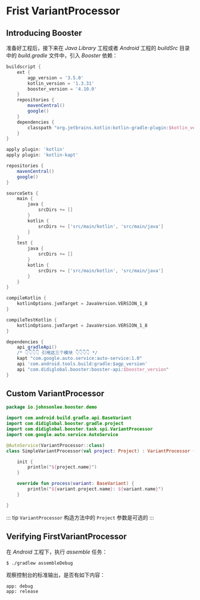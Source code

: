 # Frist VariantProcessor

## Introducing Booster

准备好工程后，接下来在 *Java Library* 工程或者 *Android* 工程的 *buildSrc* 目录中的 *build.gradle* 文件中，引入 *Booster* 依赖：

```groovy
buildscript {
    ext {
        agp_version = '3.5.0'
        kotlin_version = '1.3.31'
        booster_version = '4.10.0'
    }
    repositories {
        mavenCentral()
        google()
    }
    dependencies {
        classpath "org.jetbrains.kotlin:kotlin-gradle-plugin:$kotlin_version"
    }
}

apply plugin: 'kotlin'
apply plugin: 'kotlin-kapt'

repositories {
    mavenCentral()
    google()
}

sourceSets {
    main {
        java {
            srcDirs += []
        }
        kotlin {
            srcDirs += ['src/main/kotlin', 'src/main/java']
        }
    }
    test {
        java {
            srcDirs += []
        }
        kotlin {
            srcDirs += ['src/main/kotlin', 'src/main/java']
        }
    }
}

compileKotlin {
    kotlinOptions.jvmTarget = JavaVersion.VERSION_1_8
}

compileTestKotlin {
    kotlinOptions.jvmTarget = JavaVersion.VERSION_1_8
}

dependencies {
    api gradleApi()
    /* 👇👇👇👇 引用这三个模块 👇👇👇👇 */
    kapt "com.google.auto.service:auto-service:1.0"
    api 'com.android.tools.build:gradle:$agp_version'
    api "com.didiglobal.booster:booster-api:$booster_version"
}
```

## Custom VariantProcessor

```kotlin
package io.johnsonlee.booster.demo

import com.android.build.gradle.api.BaseVariant
import com.didiglobal.booster.gradle.project
import com.didiglobal.booster.task.spi.VariantProcessor
import com.google.auto.service.AutoService

@AutoService(VariantProcessor::class)
class SimpleVariantProcessor(val project: Project) : VariantProcessor {

    init {
        println("${project.name}")
    }

    override fun process(variant: BaseVariant) {
        println("${variant.project.name}: ${variant.name}")
    }

}
```

::: tip
`VariantProcessor` 构造方法中的 `Project` 参数是可选的
:::

## Verifying FirstVariantProcessor

在 *Android* 工程下，执行 *assemble* 任务：

```bash
$ ./gradlew assembleDebug
```

观察控制台的标准输出，是否有如下内容：

```
app: debug
app: release
```

